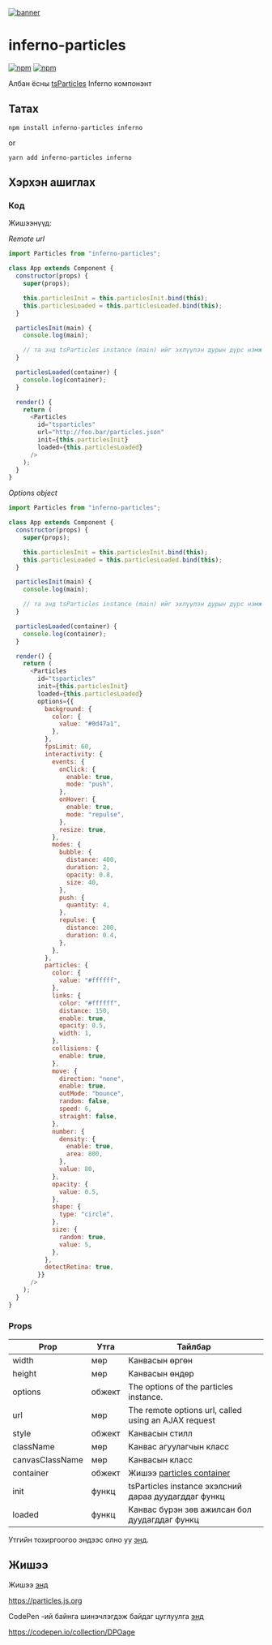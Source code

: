 [![banner](https://particles.js.org/images/banner3.png)](https://particles.js.org)

# inferno-particles

[![npm](https://img.shields.io/npm/v/inferno-particles)](https://www.npmjs.com/package/inferno-particles) [![npm](https://img.shields.io/npm/dm/inferno-particles)](https://www.npmjs.com/package/inferno-particles)

Албан ёсны [tsParticles](https://github.com/matteobruni/tsparticles) Inferno компонэнт

## Татах

```shell
npm install inferno-particles inferno
```

or

```shell
yarn add inferno-particles inferno
```

## Хэрхэн ашиглах

### Код

Жишээнүүд:

_Remote url_

```javascript
import Particles from "inferno-particles";

class App extends Component {
  constructor(props) {
    super(props);

    this.particlesInit = this.particlesInit.bind(this);
    this.particlesLoaded = this.particlesLoaded.bind(this);
  }

  particlesInit(main) {
    console.log(main);

    // та энд tsParticles instance (main) ийг эхлүүлэн дурын дүрс нэмж болно
  }

  particlesLoaded(container) {
    console.log(container);
  }

  render() {
    return (
      <Particles
        id="tsparticles"
        url="http://foo.bar/particles.json"
        init={this.particlesInit}
        loaded={this.particlesLoaded}
      />
    );
  }
}
```

_Options object_

```javascript
import Particles from "inferno-particles";

class App extends Component {
  constructor(props) {
    super(props);

    this.particlesInit = this.particlesInit.bind(this);
    this.particlesLoaded = this.particlesLoaded.bind(this);
  }

  particlesInit(main) {
    console.log(main);

    // та энд tsParticles instance (main) ийг эхлүүлэн дурын дүрс нэмж болно
  }

  particlesLoaded(container) {
    console.log(container);
  }

  render() {
    return (
      <Particles
        id="tsparticles"
        init={this.particlesInit}
        loaded={this.particlesLoaded}
        options={{
          background: {
            color: {
              value: "#0d47a1",
            },
          },
          fpsLimit: 60,
          interactivity: {
            events: {
              onClick: {
                enable: true,
                mode: "push",
              },
              onHover: {
                enable: true,
                mode: "repulse",
              },
              resize: true,
            },
            modes: {
              bubble: {
                distance: 400,
                duration: 2,
                opacity: 0.8,
                size: 40,
              },
              push: {
                quantity: 4,
              },
              repulse: {
                distance: 200,
                duration: 0.4,
              },
            },
          },
          particles: {
            color: {
              value: "#ffffff",
            },
            links: {
              color: "#ffffff",
              distance: 150,
              enable: true,
              opacity: 0.5,
              width: 1,
            },
            collisions: {
              enable: true,
            },
            move: {
              direction: "none",
              enable: true,
              outMode: "bounce",
              random: false,
              speed: 6,
              straight: false,
            },
            number: {
              density: {
                enable: true,
                area: 800,
              },
              value: 80,
            },
            opacity: {
              value: 0.5,
            },
            shape: {
              type: "circle",
            },
            size: {
              random: true,
              value: 5,
            },
          },
          detectRetina: true,
        }}
      />
    );
  }
}
```

### Props

| Prop    | Утга     |  Тайлбар    |
| --------------- | -------- | --------------------------------------------------------------------------------------------------------------------------------------------------- |
| width           | мөр   | Канвасын өргөн|
| height          | мөр   | Канвасын өндөр|
| options         | обжект   | The options of the particles instance.|
| url             | мөр   | The remote options url, called using an AJAX request                                                                                                |
| style           | обжект   | Канвасын стилл|
| className       | мөр   | Канвас агуулагчын класс|
| canvasClassName | мөр   | Канвасын класс|
| container       | обжект   | Жишээ [particles container](https://particles.js.org/docs/modules/_core_container_.html)                                              |
| init            | функц | tsParticles instance эхэлсний дараа дуудагддаг функц|
| loaded          | функц | Канвас бүрэн зөв ажилсан бол дуудагддаг функц|

Утгийн тохиргоогоо эндээс олно уу [энд](https://particles.js.org).

## Жишээ

Жишээ [энд](https://particles.js.org)

<https://particles.js.org>

CodePen -ий байнга шинэчлэгдэж байдаг цуглуулга [энд](https://codepen.io/collection/DPOage)

<https://codepen.io/collection/DPOage>

